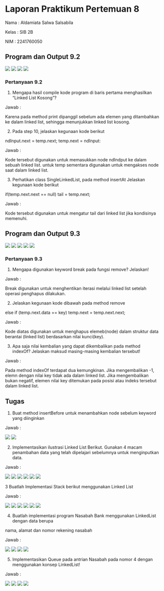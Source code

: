 # Laporan Praktikum Pertemuan 8

Nama    : Aldamiata Salwa Salsabila

Kelas   : SIB 2B

NIM     : 2241760050

## Program dan Output 9.2
<img src = "Node.png">
<img src = "SLL.png">
<img src = "SLLMain.png">
<img src = "outputSLL.png">

### Pertanyaan 9.2
1. Mengapa hasil compile kode program di baris pertama menghasilkan “Linked List Kosong”?

Jawab :

Karena pada method print dipanggil sebelum ada elemen yang ditambahkan ke dalam linked list, sehingga menunjukkan linked list kosong.

2. Pada step 10, jelaskan kegunaan kode berikut

ndInput.next = temp.next;
temp.next = ndInput:

Jawab :

Kode tersebut digunakan untuk memasukkan node ndIndput ke dalam sebuah linked list. untuk temp sementara digunakan untuk mengakses node saat dalam linked list.

3. Perhatikan class SingleLinkedList, pada method insertAt Jelaskan kegunaan kode berikut

if(temp.next.next == null) tail = temp.next;

Jawab :

Kode tersebut digunakan untuk mengatur tail dari linked list jika kondisinya memenuhi.

## Program dan Output 9.3
<img src = "Node.png">
<img src = "SLL.png">
<img src = "SLL(2).png">
<img src = "SLLMain.png">
<img src = "outputSLL(2).png">

### Pertanyaan 9.3
1. Mengapa digunakan keyword break pada fungsi remove? Jelaskan!

Jawab :

Break digunakan untuk menghentikan iterasi melalui linked list setelah operasi penghapus dilakukan.

2. Jelaskan kegunaan kode dibawah pada method remove

else if (temp.next.data == key) 
    temp.next = temp.next.next;

Jawab :

Kode diatas digunakan untuk menghapus elemeb(node) dalam struktur data berantai (linked list) berdasarkan nilai kunci(key).

3. Apa saja nilai kembalian yang dapat dikembalikan pada method indexOf? Jelaskan maksud masing-masing kembalian tersebut!

Jawab :

Pada method indexOf terdapat dua kemungkinan. Jika mengembalikan -1, elemn dengan nilai key tidak ada dalam linked list. Jika mengembalikan bukan negatif, elemen nilai key ditemukan pada posisi atau indeks tersebut dalam linked list.

## Tugas
1. Buat method insertBefore untuk menambahkan node sebelum keyword yang diinginkan

Jawab :

<img src = "tgsNo1.png">
<img src = "outputTgsNo1.png">

2. Implementasikan ilustrasi Linked List Berikut. Gunakan 4 macam penambahan data yang telah dipelajari sebelumnya untuk menginputkan data.

Jawab :

<img src = "NodeTgsNo2.png">
<img src = "SLLTgs2(1).png">
<img src = "SLLTgs2(2).png">
<img src = "SLLTgs2(3).png">
<img src = "TgsNo2Main.png">
<img src = "outputTgsNo2.png">

3 Buatlah Implementasi Stack berikut menggunakan Linked List

Jawab :

<img src = "NodeTgsNo2.png">
<img src = "SLLTgs2(1).png">
<img src = "SLLTgs2(2).png">
<img src = "SLLTgs2(3).png">
<img src = "TgsNo3Main.png">
<img src = "outputTgsNo3.png">

4. Buatlah implementasi program Nasabah Bank menggunakan LinkedList dengan data berupa 

nama, alamat dan nomor rekening nasabah

Jawab :

<img src = "nasabah.png">
<img src = "nasabahLL.png">
<img src = "nasabahMain.png">
<img src = "outputNasabah.png">

5. Implementasikan Queue pada antrian Nasabah pada nomor 4 dengan menggunakan konsep LinkedList!

Jawab :

<img src = "nasabah.png">
<img src = "TgsNo5LL.png">
<img src = "TgsNo5Main.png">
<img src = "outputTgsNo5.png">